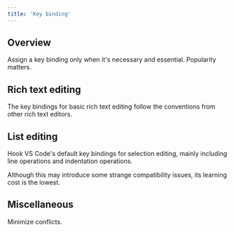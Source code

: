```yaml
---
title: 'Key binding'
---
```


## Overview

Assign a key binding only when it's necessary and essential. Popularity matters.

## Rich text editing

The key bindings for basic rich text editing follow the conventions from other rich text editors.

## List editing

Hook VS Code's default key bindings for selection editing, mainly including line operations and indentation operations.

Although this may introduce some strange compatibility issues, its learning cost is the lowest.

## Miscellaneous

Minimize conflicts.
